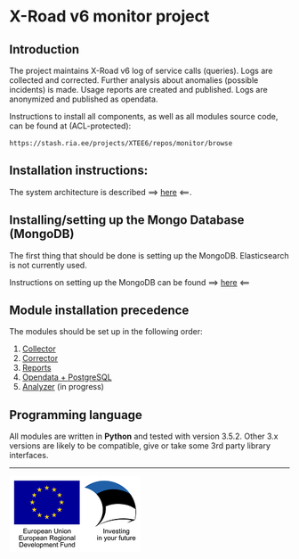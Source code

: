 # X-Road v6 monitor project


## Introduction

The project maintains X-Road v6 log of service calls (queries). 
Logs are collected and corrected. 
Further analysis about anomalies (possible incidents) is made. 
Usage reports are created and published. 
Logs are anonymized and published as opendata.

Instructions to install all components, as well as all modules source code, can be found at (ACL-protected):

```
https://stash.ria.ee/projects/XTEE6/repos/monitor/browse 
```


## Installation instructions:

The system architecture is described ==> [here](./docs/system_architecture.md) <==.

## Installing/setting up the Mongo Database (MongoDB)

The first thing that should be done is setting up the MongoDB. Elasticsearch is not currently used. 

Instructions on setting up the MongoDB can be found ==> [here](./docs/database_module.md) <==

## Module installation precedence

The modules should be set up in the following order:
 
1. [Collector](./docs/collector_module.md)
2. [Corrector](./docs/corrector_module.md)
3. [Reports](./docs/reports_module.md)
4. [Opendata + PostgreSQL](./docs/opendata_module.md)
5. [Analyzer](./docs/analysis_module.md) (in progress)

## Programming language

All modules are written in **Python** and tested with version 3.5.2. Other 3.x versions are likely to be compatible, give or take some 3rd party library interfaces.

---

![](img/eu_regional_development_fund_horizontal_div_15.png "European Union | European Regional Development Fund | Investing in your future")
